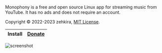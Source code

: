 Monophony is a free and open source Linux app for streaming music from YouTube. It has no ads and does not require an account.

Copyright © 2022-2023 zehkira, [MIT License](https://gitlab.com/zehkira/monophony/-/blob/master/source/LICENSE).

| Install | [Donate](https://ko-fi.com/zehkira) |
|-|-|

<img src='https://gitlab.com/zehkira/monophony/-/raw/master/assets/screenshot1.png' alt='screenshot'>
